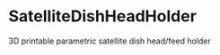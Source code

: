 SatelliteDishHeadHolder
=======================

3D printable parametric satellite dish head/feed holder
